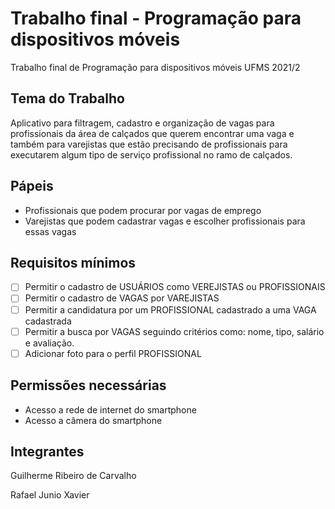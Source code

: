 # Trabalho final - Programação para dispositivos móveis
Trabalho final de Programação para dispositivos móveis UFMS 2021/2

## Tema do Trabalho
Aplicativo para filtragem, cadastro e organização de vagas para profissionais da área de calçados que querem encontrar uma vaga e também para varejistas que estão precisando de profissionais para executarem algum tipo de serviço profissional no ramo de calçados.

## Pápeis
- Profissionais que podem procurar por vagas de emprego
- Varejistas que podem cadastrar vagas e escolher profissionais para essas vagas

## Requisitos mínimos
- [ ] Permitir o cadastro de USUÁRIOS como VEREJISTAS ou PROFISSIONAIS
- [ ] Permitir o cadastro de VAGAS por VAREJISTAS
- [ ] Permitir a candidatura por um PROFISSIONAL cadastrado a uma VAGA cadastrada
- [ ] Permitir a busca por VAGAS seguindo critérios como: nome, tipo, salário e avaliação.
- [ ] Adicionar foto para o perfil PROFISSIONAL

## Permissões necessárias
- Acesso a rede de internet do smartphone
- Acesso a câmera do smartphone

## Integrantes
Guilherme Ribeiro de Carvalho 

Rafael Junio Xavier
